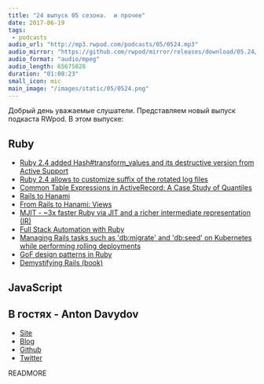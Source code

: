 ```yaml
---
title: "24 выпуск 05 сезона.  и прочее"
date: 2017-06-19
tags:
 - podcasts
audio_url: "http://mp3.rwpod.com/podcasts/05/0524.mp3"
audio_mirror: "https://github.com/rwpod/mirror/releases/download/05.24/0524.mp3"
audio_format: "audio/mpeg"
audio_length: 65675028
duration: "01:08:23"
small_icon: mic
main_image: "/images/static/05/0524.png"
---
```


Добрый день уважаемые слушатели. Представляем новый выпуск подкаста RWpod. В этом выпуске:

## Ruby

 - [Ruby 2.4 added Hash#transform_values and its destructive version from Active Support](https://blog.bigbinary.com/2017/06/14/ruby-2-4-added-hash-transform-values-and-its-destructive-version-from-active-support.html)
 - [Ruby 2.4 allows to customize suffix of the rotated log files](http://blog.bigbinary.com/2017/06/15/ruby-2-4-allows-to-customize-suffix-of-the-rotated-log-files.html)
 - [Common Table Expressions in ActiveRecord: A Case Study of Quantiles](https://sonnym.github.io/2017/06/05/common-table-expressions-in-activerecord-a-case-study-of-quantiles/)
 - [Rails to Hanami](http://io.bilby91.com/posts/rails-to-hanami)
 - [From Rails to Hanami: Views](https://blog.codeminer42.com/from-rails-to-hanami-views-66d27bcba404)
 - [MJIT - ~3x faster Ruby via JIT and a richer intermediate representation (IR)](https://github.com/vnmakarov/ruby/tree/rtl_mjit_branch#readme)
 - [Full Stack Automation with Ruby](http://fullstackautomationwithruby.com/)
 - [Managing Rails tasks such as 'db:migrate' and 'db:seed' on Kubernetes while performing rolling deployments](http://blog.bigbinary.com/2017/06/16/managing-rails-tasks-such-as-db-migrate-and-db-seed-on-kuberenetes-while-performing-rolling-deployments.html)
 - [GoF design patterns in Ruby](https://github.com/davidgf/design-patterns-in-ruby)
 - [Demystifying Rails (book)](https://launchschool.com/books/demystifying_rails)

## JavaScript



## В гостях - Anton Davydov

 - [Site](http://davydovanton.com/)
 - [Blog](http://blog.davydovanton.com/)
 - [Github](https://github.com/davydovanton)
 - [Twitter](https://twitter.com/anton_davydov)

READMORE

